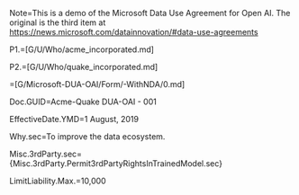 Note=This is a demo of the Microsoft Data Use Agreement for Open AI.  The original is the third item at <a href="https://news.microsoft.com/datainnovation/#data-use-agreements">https://news.microsoft.com/datainnovation/#data-use-agreements</a>

P1.=[G/U/Who/acme_incorporated.md]

P2.=[G/U/Who/quake_incorporated.md]

=[G/Microsoft-DUA-OAI/Form/-WithNDA/0.md]

Doc.GUID=Acme-Quake DUA-OAI - 001

EffectiveDate.YMD=1 August, 2019

Why.sec=To improve the data ecosystem.

Misc.3rdParty.sec={Misc.3rdParty.Permit3rdPartyRightsInTrainedModel.sec}

LimitLiability.Max.$=$10,000